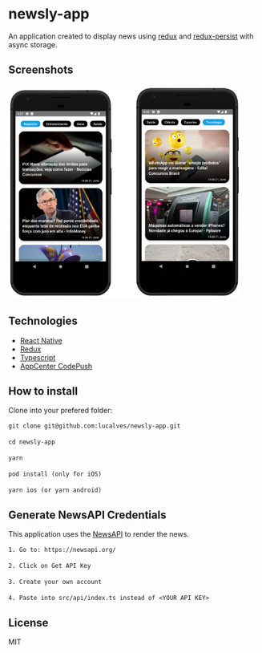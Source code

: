 # newsly-app

An application created to display news using [redux](https://redux.js.org/) and [redux-persist](https://github.com/rt2zz/redux-persist) with async storage.

## Screenshots

![Screenshots](./.github/screenshot.png)

## Technologies

- [React Native](https://reactnative.dev/)
- [Redux](https://redux.js.org/)
- [Typescript](https://www.typescriptlang.org/)
- [AppCenter CodePush](https://appcenter.ms/)

## How to install

Clone into your prefered folder:

```
git clone git@github.com:lucalves/newsly-app.git

cd newsly-app

yarn

pod install (only for iOS)

yarn ios (or yarn android)
```

## Generate NewsAPI Credentials

This application uses the [NewsAPI](https://newsapi.org/) to render the news.

```
1. Go to: https://newsapi.org/

2. Click on Get API Key

3. Create your own account

4. Paste into src/api/index.ts instead of <YOUR API KEY>
```

## License

MIT
